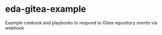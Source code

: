 # eda-gitea-example
Example rulebook and playbooks to respond to Gitea repository events via webhook
